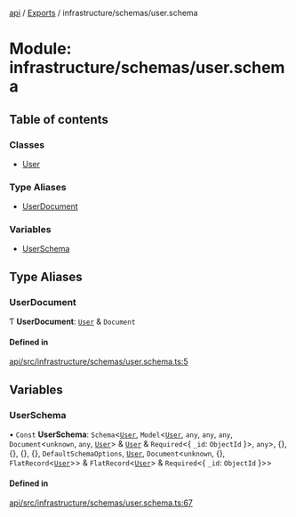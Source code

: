 [api](../README.md) / [Exports](../modules.md) / infrastructure/schemas/user.schema

# Module: infrastructure/schemas/user.schema

## Table of contents

### Classes

- [User](../classes/infrastructure_schemas_user_schema.User.md)

### Type Aliases

- [UserDocument](infrastructure_schemas_user_schema.md#userdocument)

### Variables

- [UserSchema](infrastructure_schemas_user_schema.md#userschema)

## Type Aliases

### UserDocument

Ƭ **UserDocument**: [`User`](../classes/infrastructure_schemas_user_schema.User.md) & `Document`

#### Defined in

[api/src/infrastructure/schemas/user.schema.ts:5](https://github.com/No-Country/restaurant-reservation-manager/blob/d2fd85f/api/src/infrastructure/schemas/user.schema.ts#L5)

## Variables

### UserSchema

• `Const` **UserSchema**: `Schema`\<[`User`](../classes/infrastructure_schemas_user_schema.User.md), `Model`\<[`User`](../classes/infrastructure_schemas_user_schema.User.md), `any`, `any`, `any`, `Document`\<`unknown`, `any`, [`User`](../classes/infrastructure_schemas_user_schema.User.md)\> & [`User`](../classes/infrastructure_schemas_user_schema.User.md) & `Required`\<\{ `_id`: `ObjectId` }\>, `any`\>, {}, {}, {}, {}, `DefaultSchemaOptions`, [`User`](../classes/infrastructure_schemas_user_schema.User.md), `Document`\<`unknown`, {}, `FlatRecord`\<[`User`](../classes/infrastructure_schemas_user_schema.User.md)\>\> & `FlatRecord`\<[`User`](../classes/infrastructure_schemas_user_schema.User.md)\> & `Required`\<\{ `_id`: `ObjectId` }\>\>

#### Defined in

[api/src/infrastructure/schemas/user.schema.ts:67](https://github.com/No-Country/restaurant-reservation-manager/blob/d2fd85f/api/src/infrastructure/schemas/user.schema.ts#L67)
